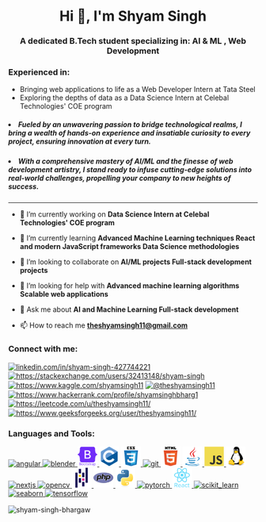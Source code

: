 <h1 align="center">Hi 👋, I'm Shyam Singh</h1>
<!-- <h3 align="center">A passionate software developer and AI/ML enthusiast from India</h3>
<h5>I’m a dedicated B.Tech student specializing in AI and ML, with hands-on experience as a Web Developer Intern at Tata Steel and currently interning as a Data Science Intern at Celebal Technologies' COE program. Passionate about integrating these fields to drive tech industry progress, I’m eager to apply my academic knowledge to real-world scenarios and bring my skills and enthusiasm to your company.</h5> -->

<h3 align="center">A dedicated B.Tech student specializing in:  AI & ML  , Web Development</h3>

  

<h3 align="left">Experienced in:</h3>
<ul>
  <li>Bringing web applications to life as a Web Developer Intern at Tata Steel</li>
  <li>Exploring the depths of data as a Data Science Intern at Celebal Technologies' COE program</li>
</ul>
<!-- <h5 >Driven by the passion to unite these realms and propel the tech industry forward, </br>
  I’m poised to infuse real-world solutions with my academic expertise and fervor at your company.</h5> -->

<h5 align="left"><li>Fueled by an unwavering passion to bridge technological realms, I bring a wealth of hands-on experience and insatiable curiosity to every project, ensuring        innovation at every turn.</li></h5>
<h5 align="left"><li>With a comprehensive mastery of AI/ML and the finesse of web development artistry, I stand ready to infuse cutting-edge solutions into real-world         challenges, propelling your company to new heights of success.</li></h5>
<hr>



   



- 🔭 I’m currently working on **Data Science Intern at Celebal Technologies' COE program**

- 🌱 I’m currently learning **Advanced Machine Learning techniques React and modern JavaScript frameworks Data Science methodologies**

- 👯 I’m looking to collaborate on **AI/ML projects Full-stack development projects**

- 🤝 I’m looking for help with **Advanced machine learning algorithms Scalable web applications**

- 💬 Ask me about **AI and Machine Learning Full-stack development**

- 📫 How to reach me **theshyamsingh11@gmail.com**

<h3 align="left">Connect with me:</h3>
<p align="left">
<a href="https://linkedin.com/in/linkedin.com/in/shyam-singh-427744221" target="blank"><img align="center" src="https://raw.githubusercontent.com/rahuldkjain/github-profile-readme-generator/master/src/images/icons/Social/linked-in-alt.svg" alt="linkedin.com/in/shyam-singh-427744221" height="30" width="40" /></a>
<a href="https://stackoverflow.com/users/https://stackexchange.com/users/32413148/shyam-singh" target="blank"><img align="center" src="https://raw.githubusercontent.com/rahuldkjain/github-profile-readme-generator/master/src/images/icons/Social/stack-overflow.svg" alt="https://stackexchange.com/users/32413148/shyam-singh" height="30" width="40" /></a>
<a href="https://kaggle.com/https://www.kaggle.com/shyamsingh11" target="blank"><img align="center" src="https://raw.githubusercontent.com/rahuldkjain/github-profile-readme-generator/master/src/images/icons/Social/kaggle.svg" alt="https://www.kaggle.com/shyamsingh11" height="30" width="40" /></a>
<a href="https://medium.com/@theshyamsingh11" target="blank"><img align="center" src="https://raw.githubusercontent.com/rahuldkjain/github-profile-readme-generator/master/src/images/icons/Social/medium.svg" alt="@theshyamsingh11" height="30" width="40" /></a>
<a href="https://www.hackerrank.com/https://www.hackerrank.com/profile/shyamsinghbharg1" target="blank"><img align="center" src="https://raw.githubusercontent.com/rahuldkjain/github-profile-readme-generator/master/src/images/icons/Social/hackerrank.svg" alt="https://www.hackerrank.com/profile/shyamsinghbharg1" height="30" width="40" /></a>
<a href="https://www.leetcode.com/https://leetcode.com/u/theshyamsingh11/" target="blank"><img align="center" src="https://raw.githubusercontent.com/rahuldkjain/github-profile-readme-generator/master/src/images/icons/Social/leet-code.svg" alt="https://leetcode.com/u/theshyamsingh11/" height="30" width="40" /></a>
<a href="https://auth.geeksforgeeks.org/user/https://www.geeksforgeeks.org/user/theshyamsingh11/" target="blank"><img align="center" src="https://raw.githubusercontent.com/rahuldkjain/github-profile-readme-generator/master/src/images/icons/Social/geeks-for-geeks.svg" alt="https://www.geeksforgeeks.org/user/theshyamsingh11/" height="30" width="40" /></a>
</p>

<h3 align="left">Languages and Tools:</h3>
<p align="left"> <a href="https://angular.io" target="_blank" rel="noreferrer"> <img src="https://angular.io/assets/images/logos/angular/angular.svg" alt="angular" width="40" height="40"/> </a> <a href="https://www.blender.org/" target="_blank" rel="noreferrer"> <img src="https://download.blender.org/branding/community/blender_community_badge_white.svg" alt="blender" width="40" height="40"/> </a> <a href="https://getbootstrap.com" target="_blank" rel="noreferrer"> <img src="https://raw.githubusercontent.com/devicons/devicon/master/icons/bootstrap/bootstrap-plain-wordmark.svg" alt="bootstrap" width="40" height="40"/> </a> <a href="https://www.cprogramming.com/" target="_blank" rel="noreferrer"> <img src="https://raw.githubusercontent.com/devicons/devicon/master/icons/c/c-original.svg" alt="c" width="40" height="40"/> </a> <a href="https://www.w3schools.com/css/" target="_blank" rel="noreferrer"> <img src="https://raw.githubusercontent.com/devicons/devicon/master/icons/css3/css3-original-wordmark.svg" alt="css3" width="40" height="40"/> </a> <a href="https://git-scm.com/" target="_blank" rel="noreferrer"> <img src="https://www.vectorlogo.zone/logos/git-scm/git-scm-icon.svg" alt="git" width="40" height="40"/> </a> <a href="https://www.w3.org/html/" target="_blank" rel="noreferrer"> <img src="https://raw.githubusercontent.com/devicons/devicon/master/icons/html5/html5-original-wordmark.svg" alt="html5" width="40" height="40"/> </a> <a href="https://www.java.com" target="_blank" rel="noreferrer"> <img src="https://raw.githubusercontent.com/devicons/devicon/master/icons/java/java-original.svg" alt="java" width="40" height="40"/> </a> <a href="https://developer.mozilla.org/en-US/docs/Web/JavaScript" target="_blank" rel="noreferrer"> <img src="https://raw.githubusercontent.com/devicons/devicon/master/icons/javascript/javascript-original.svg" alt="javascript" width="40" height="40"/> </a> <a href="https://www.linux.org/" target="_blank" rel="noreferrer"> <img src="https://raw.githubusercontent.com/devicons/devicon/master/icons/linux/linux-original.svg" alt="linux" width="40" height="40"/> </a> <a href="https://nextjs.org/" target="_blank" rel="noreferrer"> <img src="https://cdn.worldvectorlogo.com/logos/nextjs-2.svg" alt="nextjs" width="40" height="40"/> </a> <a href="https://opencv.org/" target="_blank" rel="noreferrer"> <img src="https://www.vectorlogo.zone/logos/opencv/opencv-icon.svg" alt="opencv" width="40" height="40"/> </a> <a href="https://pandas.pydata.org/" target="_blank" rel="noreferrer"> <img src="https://raw.githubusercontent.com/devicons/devicon/2ae2a900d2f041da66e950e4d48052658d850630/icons/pandas/pandas-original.svg" alt="pandas" width="40" height="40"/> </a> <a href="https://www.php.net" target="_blank" rel="noreferrer"> <img src="https://raw.githubusercontent.com/devicons/devicon/master/icons/php/php-original.svg" alt="php" width="40" height="40"/> </a> <a href="https://www.python.org" target="_blank" rel="noreferrer"> <img src="https://raw.githubusercontent.com/devicons/devicon/master/icons/python/python-original.svg" alt="python" width="40" height="40"/> </a> <a href="https://pytorch.org/" target="_blank" rel="noreferrer"> <img src="https://www.vectorlogo.zone/logos/pytorch/pytorch-icon.svg" alt="pytorch" width="40" height="40"/> </a> <a href="https://reactjs.org/" target="_blank" rel="noreferrer"> <img src="https://raw.githubusercontent.com/devicons/devicon/master/icons/react/react-original-wordmark.svg" alt="react" width="40" height="40"/> </a> <a href="https://scikit-learn.org/" target="_blank" rel="noreferrer"> <img src="https://upload.wikimedia.org/wikipedia/commons/0/05/Scikit_learn_logo_small.svg" alt="scikit_learn" width="40" height="40"/> </a> <a href="https://seaborn.pydata.org/" target="_blank" rel="noreferrer"> <img src="https://seaborn.pydata.org/_images/logo-mark-lightbg.svg" alt="seaborn" width="40" height="40"/> </a> <a href="https://www.tensorflow.org" target="_blank" rel="noreferrer"> <img src="https://www.vectorlogo.zone/logos/tensorflow/tensorflow-icon.svg" alt="tensorflow" width="40" height="40"/> </a> </p>

<p><img align="center" src="https://github-readme-stats.vercel.app/api/top-langs?username=shyam-singh-bhargaw&show_icons=true&locale=en&layout=compact" alt="shyam-singh-bhargaw" /></p>
